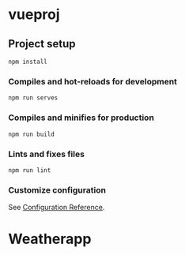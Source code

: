 # vueproj

## Project setup
```
npm install
```

### Compiles and hot-reloads for development
```
npm run serves
```

### Compiles and minifies for production
```
npm run build
```

### Lints and fixes files
```
npm run lint
```

### Customize configuration
See [Configuration Reference](https://cli.vuejs.org/config/).
# Weatherapp
